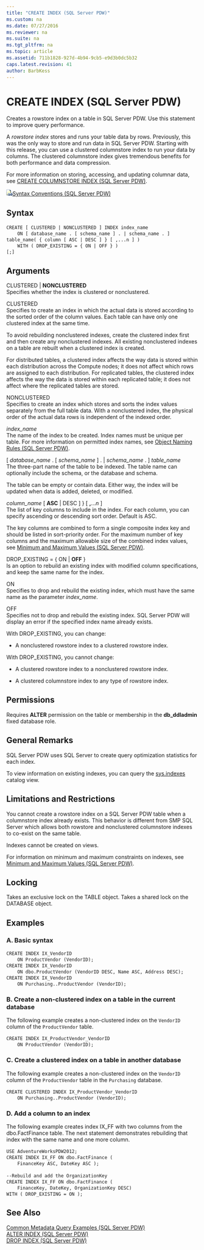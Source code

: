 ```yaml
---
title: "CREATE INDEX (SQL Server PDW)"
ms.custom: na
ms.date: 07/27/2016
ms.reviewer: na
ms.suite: na
ms.tgt_pltfrm: na
ms.topic: article
ms.assetid: 711b1828-927d-4b94-9cb5-e9d3b0dc5b32
caps.latest.revision: 41
author: BarbKess
---
```

# CREATE INDEX (SQL Server PDW)
Creates a rowstore index on a table in SQL Server PDW. Use this statement to improve query performance.  
  
A *rowstore index* stores and runs your table data by rows. Previously, this was the only way to store and run data in SQL Server PDW. Starting with this release, you can use a clustered columnstore index to run your data by columns. The clustered columnstore index gives tremendous benefits for both performance and data compression.  
  
For more information on storing, accessing, and updating columnar data, see [CREATE COLUMNSTORE INDEX &#40;SQL Server PDW&#41;](../sqlpdw/create-columnstore-index-sql-server-pdw.md).  
  
![Topic link icon](../sqlpdw/media/Topic_Link.gif "Topic_Link")[Syntax Conventions &#40;SQL Server PDW&#41;](../sqlpdw/syntax-conventions-sql-server-pdw.md)  
  
## Syntax  
  
```  
CREATE [ CLUSTERED | NONCLUSTERED ] INDEX index_name   
    ON [ database_name . [ schema_name ] . | schema_name . ] table_name( { column [ ASC | DESC ] } [ ,...n ] )  
    WITH ( DROP_EXISTING = { ON | OFF } )  
[;]  
```  
  
## Arguments  
CLUSTERED | **NONCLUSTERED**  
Specifies whether the index is clustered or nonclustered.  
  
CLUSTERED  
Specifies to create an index in which the actual data is stored according to the sorted order of the column values.  Each table can have only one clustered index at the same time.  
  
To avoid rebuilding nonclustered indexes, create the clustered index first and then create any nonclustered indexes. All existing nonclustered indexes on a table are rebuilt when a clustered index is created.  
  
For distributed tables, a clustered index affects the way data is stored within each distribution across the Compute nodes; it does not affect which rows are assigned to each distribution.  For replicated tables, the clustered index affects the way the data is stored within each replicated table; it does not affect where the replicated tables are stored.  
  
NONCLUSTERED  
Specifies to create an index which stores and sorts the index values separately from the full table data. With a nonclustered index, the physical order of the actual data rows is independent of the indexed order.  
  
*index_name*  
The name of the index to be created. Index names must be unique per table. For more information on permitted index names, see [Object Naming Rules &#40;SQL Server PDW&#41;](../sqlpdw/object-naming-rules-sql-server-pdw.md).  
  
[ *database_name* . [ *schema_name* ] . | *schema_name* . ] *table_name*  
The three-part name of the table to be indexed. The table name can optionally include the schema, or the database and schema.  
  
The table can be empty or contain data. Either way, the index will be updated when data is added, deleted, or modified.  
  
*column_name* [ **ASC** | DESC ] } [ **,**...*n* ]  
The list of key columns to include in the index. For each column, you can specify ascending or descending sort order. Default is ASC.  
  
The key columns are combined to form a single composite index key and should be listed in sort-priority order. For the maximum number of key columns and the maximum allowable size of the combined index values, see [Minimum and Maximum Values &#40;SQL Server PDW&#41;](../sqlpdw/minimum-and-maximum-values-sql-server-pdw.md).  
  
DROP_EXISTING = { ON | **OFF** }  
Is an option to rebuild an existing index with modified column specifications, and keep the same name for the index.  
  
ON  
Specifies to drop and rebuild the existing index, which must have the same name as the parameter *index_name*.  
  
OFF  
Specifies not to drop and rebuild the existing index. SQL Server PDW will display an error if the specified index name already exists.  
  
With DROP_EXISTING, you can change:  
  
-   A nonclustered rowstore index to a clustered rowstore index.  
  
With DROP_EXISTING, you cannot change:  
  
-   A clustered rowstore index to a nonclustered rowstore index.  
  
-   A clustered columnstore index to any type of rowstore index.  
  
## Permissions  
Requires **ALTER** permission on the table or membership in the **db_ddladmin** fixed database role.  
  
## General Remarks  
SQL Server PDW uses SQL Server to create query optimization statistics for each index.  
  
To view information on existing indexes, you can query the [sys.indexes](../sqlpdw/sys-indexes-sql-server-pdw.md) catalog view.  
  
## Limitations and Restrictions  
You cannot create a rowstore index on a SQL Server PDW table when a columnstore index already exists. This behavior is different from SMP SQL Server which allows both rowstore and nonclustered columnstore indexes to co-exist on the same table.  
  
Indexes cannot be created on views.  
  
For information on minimum and maximum constraints on indexes, see [Minimum and Maximum Values &#40;SQL Server PDW&#41;](../sqlpdw/minimum-and-maximum-values-sql-server-pdw.md).  
  
## Locking  
Takes an exclusive lock on the TABLE object. Takes a shared lock on the DATABASE object.  
  
## Examples  
  
### A. Basic syntax  
  
```  
CREATE INDEX IX_VendorID   
    ON ProductVendor (VendorID);  
CREATE INDEX IX_VendorID   
    ON dbo.ProductVendor (VendorID DESC, Name ASC, Address DESC);  
CREATE INDEX IX_VendorID   
    ON Purchasing..ProductVendor (VendorID);  
```  
  
### B. Create a non-clustered index on a table in the current database  
The following example creates a non-clustered index on the `VendorID` column of the `ProductVendor` table.  
  
```  
CREATE INDEX IX_ProductVendor_VendorID   
    ON ProductVendor (VendorID);  
```  
  
### C. Create a clustered index on a table in another database  
The following example creates a non-clustered index on the `VendorID` column of the `ProductVendor` table in the `Purchasing` database.  
  
```  
CREATE CLUSTERED INDEX IX_ProductVendor_VendorID   
    ON Purchasing..ProductVendor (VendorID);  
```  
  
### D. Add a column to an index  
The following example creates index IX_FF with two columns from the dbo.FactFinance table.  The next statement demonstrates rebuilding that index with the same name and one more column.  
  
```  
USE AdventureWorksPDW2012;  
CREATE INDEX IX_FF ON dbo.FactFinance (  
    FinanceKey ASC, DateKey ASC );  
  
--Rebuild and add the OrganizationKey  
CREATE INDEX IX_FF ON dbo.FactFinance (  
    FinanceKey, DateKey, OrganizationKey DESC)  
WITH ( DROP_EXISTING = ON );  
```  
  
## See Also  
[Common Metadata Query Examples &#40;SQL Server PDW&#41;](../sqlpdw/common-metadata-query-examples-sql-server-pdw.md)  
[ALTER INDEX &#40;SQL Server PDW&#41;](../sqlpdw/alter-index-sql-server-pdw.md)  
[DROP INDEX &#40;SQL Server PDW&#41;](../sqlpdw/drop-index-sql-server-pdw.md)  
  
